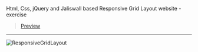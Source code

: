 Html, Css, jQuery and Jaliswall based Responsive Grid Layout website - exercise
> [Preview](https://r4nd3l.github.io/ResponsiveGridLayout/)
---

![ResponsiveGridLayout](https://github.com/r4nd3l/ResponsiveGridLayout/blob/master/img/sample.gif)
